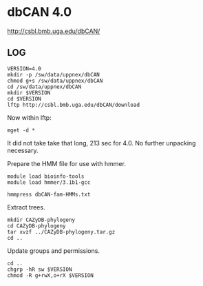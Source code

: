 dbCAN 4.0
=========

<http://csbl.bmb.uga.edu/dbCAN/>

LOG
---

    VERSION=4.0
    mkdir -p /sw/data/uppnex/dbCAN
    chmod g+s /sw/data/uppnex/dbCAN
    cd /sw/data/uppnex/dbCAN
    mkdir $VERSION
    cd $VERSION
    lftp http://csbl.bmb.uga.edu/dbCAN/download

Now within lftp:

    mget -d *

It did not take take that long, 213 sec for 4.0.  No further unpacking necessary.

Prepare the HMM file for use with hmmer.

    module load bioinfo-tools 
    module load hmmer/3.1b1-gcc

    hmmpress dbCAN-fam-HMMs.txt

Extract trees.

    mkdir CAZyDB-phylogeny
    cd CAZyDB-phylogeny
    tar xvzf ../CAZyDB-phylogeny.tar.gz
    cd ..

Update groups and permissions.

    cd ..
    chgrp -hR sw $VERSION
    chmod -R g+rwX,o+rX $VERSION

